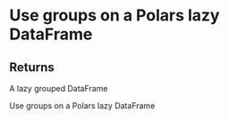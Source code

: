 # Use groups on a Polars lazy DataFrame

## Returns

A lazy grouped DataFrame

Use groups on a Polars lazy DataFrame